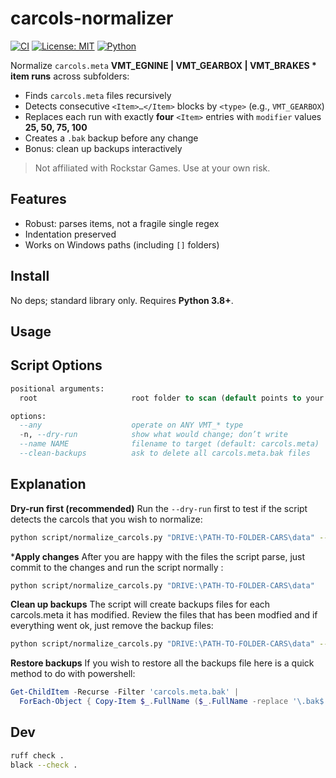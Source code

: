# carcols-normalizer

[![CI](https://img.shields.io/github/actions/workflow/status/cal1ber/carcols-normalizer/ci.yml?label=CI)](../../actions)
[![License: MIT](https://img.shields.io/badge/License-MIT-yellow.svg)](LICENSE)
[![Python](https://img.shields.io/badge/python-3.8%2B-blue.svg)]()

Normalize `carcols.meta` **VMT_EGNINE | VMT_GEARBOX | VMT_BRAKES * item runs** across subfolders:
- Finds `carcols.meta` files recursively
- Detects consecutive `<Item>…</Item>` blocks by `<type>` (e.g., `VMT_GEARBOX`)
- Replaces each run with exactly **four** `<Item>` entries with `modifier` values **25, 50, 75, 100**
- Creates a `.bak` backup before any change
- Bonus: clean up backups interactively

> Not affiliated with Rockstar Games. Use at your own risk.

## Features
- Robust: parses items, not a fragile single regex
- Indentation preserved
- Works on Windows paths (including `[]` folders)

## Install
No deps; standard library only. Requires **Python 3.8+**.

## Usage

## Script Options
```sql
positional arguments:
  root                     root folder to scan (default points to your example)

options:
  --any                    operate on ANY VMT_* type
  -n, --dry-run            show what would change; don’t write
  --name NAME              filename to target (default: carcols.meta)
  --clean-backups          ask to delete all carcols.meta.bak files
```
## Explanation

**Dry-run first (recommended)**
Run the `--dry-run` first to test if the script detects the carcols that you wish to normalize:

```bash
python script/normalize_carcols.py "DRIVE:\PATH-TO-FOLDER-CARS\data" --dry-run
```

***Apply changes**
After you are happy with the files the script parse, just commit to the changes and run the script normally :

```bash
python script/normalize_carcols.py "DRIVE:\PATH-TO-FOLDER-CARS\data"
```

**Clean up backups**
The script will create backups files for each carcols.meta it has modified. 
Review the files that has been modfied and if everything went ok, just remove the backup files: 

```bash
python script/normalize_carcols.py "DRIVE:\PATH-TO-FOLDER-CARS\data" --clean-backups
```

**Restore backups**
If you wish to restore all the backups file here is a quick method to do with powershell:
```ps1
Get-ChildItem -Recurse -Filter 'carcols.meta.bak' |
  ForEach-Object { Copy-Item $_.FullName ($_.FullName -replace '\.bak$','') -Force }
```

## Dev
```bash
ruff check .
black --check .
```

